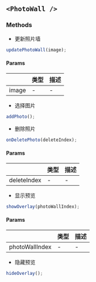 ## `<PhotoWall />`

### Methods

- 更新照片墙

```js
updatePhotoWall(image);
```

#### Params

|       | 类型 | 描述 |
| ----- | ---- | ---- |
| image | -    | -    |

- 选择图片

```js
addPhoto();
```

- 删除照片

```js
onDeletePhoto(deleteIndex);
```

#### Params

|             | 类型 | 描述 |
| ----------- | ---- | ---- |
| deleteIndex | -    | -    |

- 显示预览

```js
showOverlay(photoWallIndex);
```

#### Params

|                | 类型 | 描述 |
| -------------- | ---- | ---- |
| photoWallIndex | -    | -    |

- 隐藏预览

```js
hideOverlay();
```
